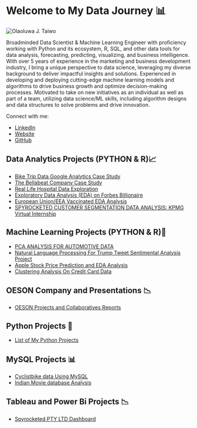 # Welcome to My Data Journey 📊

![Olaoluwa J. Taiwo](https://github.com/OlaoluwajohnsonT/Portfolio/blob/main/1000020723-removebg.png)


Broadminded Data Scientist & Machine Learning Engineer with proficiency working with Python and its ecosystem, R, SQL, and other data tools for data analysis, forecasting, predicting, visualizing, and business intelligence. With over 5 years of experience in the marketing and business development industry, I bring a unique perspective to data science, leveraging my diverse background to deliver impactful insights and solutions. Experienced in developing and deploying cutting-edge machine learning models and algorithms to drive business growth and optimize decision-making processes. Motivated to take on new initiatives as an individual as well as part of a team, utilizing data science/ML skills, including algorithm designs and data structures to solve problems and drive innovation.


Connect with me:
- [LinkedIn](https://www.linkedin.com/in/olaoluwa-johnson-taiwo/)
- [Website](https://olaoluwajtaiwo.com/)
- [GitHub](https://github.com/OlaoluwajohnsonT)

## Data Analytics Projects (PYTHON & R)📈

- [Bike Trip Data Google Analytics Case Study](https://github.com/OlaoluwajohnsonT/Bike-Trip-Datat-Google-Analytics-Case-Study)
- [The Bellabeat Company Case Study](https://github.com/OlaoluwajohnsonT/The-BellaBeat-Company-Case-Study)
- [Real Life Hospital Data Exploration](https://github.com/OlaoluwajohnsonT/HOSPITAL-DATA-EXPLORATION-AND-VISUALIZATION/blob/main/HOSPITAL%20DATA%20EXPLORATION.ipynb)
- [Exploratory Data Analysis (EDA) on Forbes Billionaire](https://github.com/OlaoluwajohnsonT/Forbes-Billionaire-Exploratory-Data-Analysis) 
- [European Union/EEA Vaccinated EDA Analysis](https://github.com/OlaoluwajohnsonT/Covid-19-Vacinnated-data-anaysis-for-EUROPEANUNION-AND-EEA)
- [SPYROCKETED CUSTOMER SEGMENTATION DATA ANALYSIS: KPMG Virtual Internship](https://github.com/OlaoluwajohnsonT/KPMD-Customer-Segmentation-project/tree/main)

## Machine Learning Projects (PYTHON & R)🤖

- [PCA ANALYSIS FOR AUTOMOTIVE DATA](https://github.com/OlaoluwajohnsonT/PCA-ANALYSIS-FOR-AUTOMOTIVE-DATA-Project) 
- [Natural Language Processing For Trump Tweet Sentimental Analysis Project](https://github.com/OlaoluwajohnsonT/Twitter-Trump-tweet-Sentimental-Analysis-Project)
- [Apple Stock Price Prediction and EDA Analysis](https://github.com/OlaoluwajohnsonT/Apple-Stock-Price-from-1980-2021) 
- [Clustering Analysis On Credit Card Data](https://github.com/OlaoluwajohnsonT/Clustering-Analysis-Using-Credit-card-data)

## OESON Company and Presentations 📉
- [OESON Projects and Collaboratives Reports](https://github.com/OlaoluwajohnsonT/Oeson-Company-Internship)

## Python Projects 🐍

- [List of My Python Projects](https://github.com/OlaoluwajohnsonT/SQI-Colege-of-ICT-Projects-)

  
## MySQL Projects 📊

- [Cyclistbike data Using MySQL](https://github.com/OlaoluwajohnsonT/Cyclistbikedata-Using-MySQL)
- [Indian Movie database Analysis](https://github.com/OlaoluwajohnsonT/Oeson-Company-Internship/blob/main/OLAOLUWAJOHNSONTAIWOFINAL%20PROJECT%20FOR%20SQL.sql)

## Tableau and Power Bi Projects 📉

- [Spyrocketed PTY LTD Dashboard](https://github.com/OlaoluwajohnsonT/PowerBi-Projects/blob/main/CUSTOMER%20DATA.pdf)



